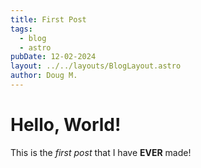 ```yaml
---
title: First Post
tags:
  - blog
  - astro
pubDate: 12-02-2024
layout: ../../layouts/BlogLayout.astro
author: Doug M.
---
```


# Hello, World!

This is the _first post_ that I have **EVER** made!
